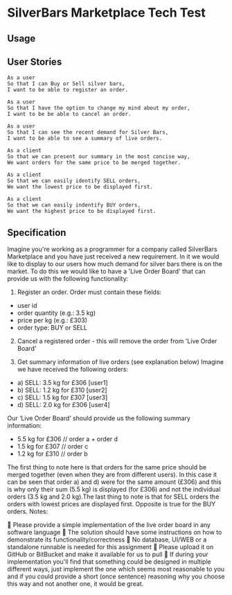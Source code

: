 # SilverBars Marketplace Tech Test

## Usage

## User Stories

```
As a user
So that I can Buy or Sell silver bars,
I want to be able to register an order.

As a user
So that I have the option to change my mind about my order,
I want to be be able to cancel an order.

As a user
So that I can see the recent demand for Silver Bars,
I want to be able to see a summary of live orders.

As a client
So that we can present our summary in the most concise way,
We want orders for the same price to be merged together.

As a client
So that we can easily identify SELL orders,
We want the lowest price to be displayed first.

As a client
So that we can easily indentify BUY orders,
We want the highest price to be displayed first.
```

## Specification

Imagine you're working as a programmer for a company called SilverBars Marketplace and you have just received a new requirement. In it we would like to display to our users how much demand for silver bars there is on the market.
To do this we would like to have a 'Live Order Board' that can provide us with the following functionality:

1. Register an order. Order must contain these fields:
* user id
* order quantity (e.g.: 3.5 kg)
* price per kg (e.g.: £303)
* order type: BUY or SELL

2. Cancel a registered order - this will remove the order from 'Live Order Board'

3. Get summary information of live orders (see explanation below) Imagine we have received the following orders:
* a) SELL: 3.5 kg for £306 [user1]
* b) SELL: 1.2 kg for £310 [user2]
* c) SELL: 1.5 kg for £307 [user3]
* d) SELL: 2.0 kg for £306 [user4]

Our ‘Live Order Board’ should provide us the following summary information:

* 5.5 kg for £306 // order a + order d
* 1.5 kg for £307 // order c
* 1.2 kg for £310 // order b

The first thing to note here is that orders for the same price should be merged together (even when they are from different users). In this case it can be seen that order a) and d) were for the same amount (£306) and this is why only their sum (5.5 kg) is displayed (for £306) and not the individual orders (3.5 kg and 2.0 kg).The last thing to note is that for SELL orders the orders with lowest prices are displayed first. Opposite is true for the BUY orders.
Notes:

 Please provide a simple implementation of the live order board in any software language
 The solution should have some instructions on how to demonstrate its functionality/correctness
 No database, UI/WEB or a standalone runnable is needed for this assignment
 Please upload it on GitHub or BitBucket and make it available for us to pull
 If during your implementation you'll find that something could be designed in multiple different ways, just
implement the one which seems most reasonable to you and if you could provide a short (once sentence) reasoning why you choose this way and not another one, it would be great.